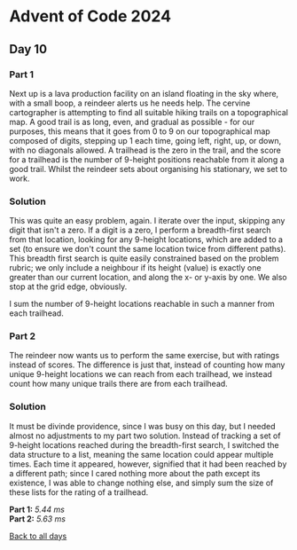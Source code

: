 # Advent of Code 2024
## Day 10
### Part 1
Next up is a lava production facility on an island floating in the sky where, with a small boop, a reindeer alerts us he needs help. The cervine cartographer is attempting to find all suitable hiking trails on a topographical map. A good trail is as long, even, and gradual as possible - for our purposes, this means that it goes from 0 to 9 on our topographical map composed of digits, stepping up 1 each time, going left, right, up, or down, with no diagonals allowed. A trailhead is the zero in the trail, and the score for a trailhead is the number of 9-height positions reachable from it along a good trail. Whilst the reindeer sets about organising his stationary, we set to work.
### Solution
This was quite an easy problem, again. I iterate over the input, skipping any digit that isn't a zero. If a digit is a zero, I perform a breadth-first search from that location, looking for any 9-height locations, which are added to a set (to ensure we don't count the same location twice from different paths). This breadth first search is quite easily constrained based on the problem rubric; we only include a neighbour if its height (value) is exactly one greater than our current location, and along the x- or y-axis by one. We also stop at the grid edge, obviously.  

I sum the number of 9-height locations reachable in such a manner from each trailhead.
### Part 2
The reindeer now wants us to perform the same exercise, but with ratings instead of scores. The difference is just that, instead of counting how many unique 9-height locations we can reach from each trailhead, we instead count how many unique trails there are from each trailhead. 
### Solution
It must be divinde providence, since I was busy on this day, but I needed almost no adjustments to my part two solution. Instead of tracking a set of 9-height locations reached during the breadth-first search, I switched the data structure to a list, meaning the same location could appear multiple times. Each time it appeared, however, signified that it had been reached by a different path; since I cared nothing more about the path except its existence, I was able to change nothing else, and simply sum the size of these lists for the rating of a trailhead.  

**Part 1:** *5.44 ms*  
**Part 2:** *5.63 ms*  

[Back to all days](/2024)
